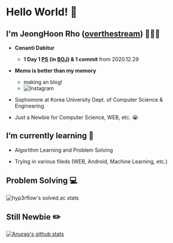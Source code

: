# Hello World! 👋

## I'm JeongHoon Rho ([overthestream]) 👨🏻‍💻

- __Conanti Dabitur__
    - __1 Day 1 [PS] (in [BOJ]) & 1 commit__ from 2020.12.29
    
- __Memo is better than my memory__
    - making an blog!
    - ![Instagram](https://img.shields.io/badge/-Instagram-FF69B4?logo=Instagram&link=https://www.instagram.com/overthestream/)
    
- Sophomore at Korea University Dept. of Computer Science & Engineering

- Just a Newbie for Computer Science, WEB, etc. 😭

## I’m currently learning 📕
- Algorithm Learning and Problem Solving 

- Trying in various fileds (WEB, Android, Machine Learning, etc.)

## Problem Solving 💻
![hyp3rflow's solved.ac stats](https://github-readme-solvedac.hyp3rflow.vercel.app/api/?handle=bln01)

## Still Newbie ✏️
[![Anurag's github stats](https://github-readme-stats.vercel.app/api?username=overthestream)](https://github.com/anuraghazra/github-readme-stats)


[overthestream]: https://github.com/overthestream
[PS]:https://github.com/overthestream/ps-boj
[BOJ]:https://acmicpc.net
